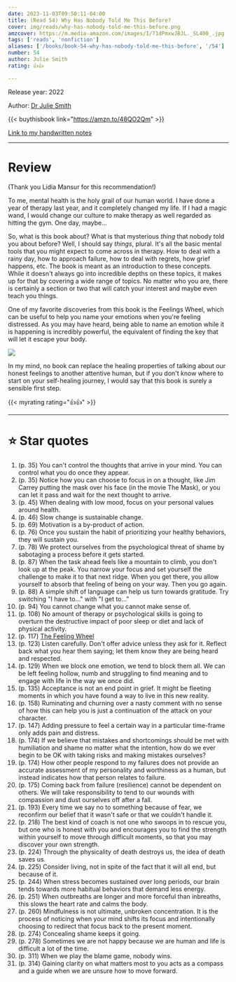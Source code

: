 ```yaml
---
date: 2023-11-03T09:50:11-04:00
title: (Read 54) Why Has Nobody Told Me This Before?
cover: img/reads/why-has-nobody-told-me-this-before.png
amzcover: https://m.media-amazon.com/images/I/71dPmxwJBJL._SL400_.jpg
tags: ['reads', 'nonfiction']
aliases: ['/books/book-54-why-has-nobody-told-me-this-before', '/54']
number: 54
author: Julie Smith
rating: 👍👍

---
```


Release year: 2022

Author: [Dr Julie Smith](https://www.drjulie.uk/)

{{< buythisbook link="https://amzn.to/48QO2Qm" >}}

[Link to my handwritten notes](https://drive.google.com/file/d/1Z5wm0zN5Yzu9XJMW_mt9Ezm0JDSCXx8i/view?usp=sharing)

---

# Review

(Thank you Lidia Mansur for this recommendation!)

To me, mental health is the holy grail of our human world. I have done a year of
therapy last year, and it completely changed my life. If I had a magic
wand, I would change our culture to make therapy as well regarded as
hitting the gym. One day, maybe...

So, what is this book about? What is that mysterious *thing* that nobody
told you about before? Well, I should say *things*, plural. It's all the basic mental tools that you
might expect to come across in therapy. How to deal with a rainy day,
how to approach failure, how to deal with regrets, how grief happens,
etc. The book is meant as an introduction to these concepts. While it
doesn't always go into incredible depths on these topics,  it
makes up for that by covering a wide range of topics. No matter who
you are, there is certainly a section or two that will catch your
interest and maybe even teach you things.

One of my favorite discoveries from this book is the Feelings Wheel,
which can be useful to help you name your emotions when you're feeling
distressed. As you may have heard, being able to name an emotion while
it is happening is incredibly powerful, the equivalent of finding the
key that will let it escape your body.

![](/img/feeling-wheel.jpeg)

In my mind, no book can replace the healing properties of talking about
our honest feelings to another attentive human, but if you don't know
where to start on your self-healing journey, I would say that this book
is surely a sensible first step.

{{< myrating rating="👍👍" >}}

---

# :star: Star quotes

1. (p. 35) You can't control the thoughts that arrive in your mind. You can
   control what you do once they appear.
1. (p. 35) Notice how you can choose to focus in on a thought, like Jim
   Carrey putting the mask over his face (in the movie The Mask), or you
   can let it pass and wait for the next thought to arrive.
1. (p. 45) When dealing with low mood, focus on your personal values around
   health.
1. (p. 46) Slow change is sustainable change.
1. (p. 69) Motivation is a by-product of action.
1. (p. 76) Once you sustain the habit of prioritizing your healthy
   behaviors, they will sustain you.
1. (p. 78) We protect ourselves from the psychological threat of shame
   by sabotaging a process before it gets started.
1. (p. 87) When the task ahead feels like a mountain to climb, you don't
   look up at the peak. You narrow your focus and set yourself the
   challenge to make it to that next ridge. When you get there, you
   allow yourself to absorb that feeling of being on your way. Then you
   go again.
1. (p. 88) A simple shift of language can help us turn towards
   gratitude. Try switching "I have to..." with "I get to..."
1. (p. 94) You cannot change what you cannot make sense of.
1. (p. 108) No amount of therapy or psychological skills is going to
   overturn the destructive impact of poor sleep or diet and lack of
   physical activity.
1. (p. 117) [The Feeling Wheel](/img/feeling-wheel.jpeg)
1. (p. 123) Listen carefully. Don't offer advice unless they ask for it.
   Reflect back what you hear them saying; let them know they are being
   heard and respected.
1. (p. 129) When we block one emotion, we tend to block them all. We can
   be left feeling hollow, numb and struggling to find meaning and to
   engage with life in the way we once did.
1. (p. 135) Acceptance is not an end point in grief. It might be
   fleeting moments in which you have found a way to live in this new
   reality.
1. (p. 158) Ruminating and churning over a nasty comment with no sense
   of how this can help you is just a continuation of the attack on your
   character.
1. (p. 147) Adding pressure to feel a certain way in a particular
   time-frame only adds pain and distress.
1. (p. 174) If we believe that mistakes and shortcomings should be met
   with humiliation and shame no matter what the intention, how do we
   ever begin to be OK with taking risks and making mistakes ourselves?
1. (p. 174) How other people respond to my failures does not provide an
   accurate assessment of my personality and worthiness as a human, but
   instead indicates how that person relates to failure.
1. (p. 175) Coming back from failure (resilience) cannot be dependent on others. We
   will take responsibility to tend to our wounds with compassion and
   dust ourselves off after a fall.
1. (p. 193) Every time we say no to something because of fear, we
   reconfirm our belief that it wasn't safe or that we couldn't handle
   it.
1. (p. 218) The best kind of coach is not one who swoops in to rescue
   you, but one who is honest with you and encourages you to find the
   strength within yourself to move through difficult moments, so that
   you may discover your own strength.
1. (p. 224) Through the physicality of death destroys us, the idea of
   death saves us.
1. (p. 225) Consider living, not in spite of the fact that it will all
   end, but because of it.
1. (p. 244) When stress becomes sustained over long periods, our brain
   tends towards more habitual behaviors that demand less energy.
1. (p. 251) When outbreaths are longer and more forceful than inbreaths,
   this slows the heart rate and calms the body.
1. (p. 260) Mindfulness is not ultimate, unbroken concentration. It is
   the process of noticing when your mind shifts its focus and
   intentionally choosing to redirect that focus back to the present
   moment.
1. (p. 274) Concealing shame keeps it going.
1. (p. 278) Sometimes we are not happy because we are human and life is
   difficult a lot of the time.
1. (p. 311) When we play the blame game, nobody wins.
1. (p. 314) Gaining clarity on what matters most to you acts as a
   compass and a guide when we are unsure how to move forward.
